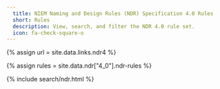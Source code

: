```yaml
---
  title: NIEM Naming and Design Rules (NDR) Specification 4.0 Rules
  short: Rules
  description: View, search, and filter the NDR 4.0 rule set.
  icon: fa-check-square-o
---
```


{% assign url = site.data.links.ndr4 %}

{% assign rules = site.data.ndr["4_0"].ndr-rules %}

{% include search/ndr.html %}
